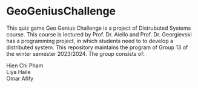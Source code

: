 # GeoGeniusChallenge
This quiz game Geo Genius Challenge is a project of Distrubuted Systems course. This course is lectured by Prof. Dr. Aiello and Prof. Dr. Georgievski has a programming project, in which students need to to develop a distributed system. This repository maintains the program of Group 13 of the winter semester 2023/2024. The group consists of:

Hien Chi Pham                                                                                                                                                                                            
Liya Haile                                                                                                                       
Omar Afify
